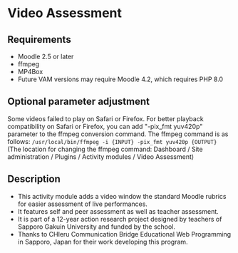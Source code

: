 Video Assessment
================

Requirements
------------

* Moodle 2.5 or later
* ffmpeg
* MP4Box
* Future VAM versions may require Moodle 4.2, which requires PHP 8.0

Optional parameter adjustment
-----------------------------

Some videos failed to play on Safari or Firefox.
For better playback compatibility on Safari or Firefox, you can add  "-pix_fmt yuv420p" parameter to the ffmpeg conversion command.
The ffmpeg command is as follows:
`/usr/local/bin/ffmpeg -i {INPUT} -pix_fmt yuv420p {OUTPUT}`
(The location for changing the ffmpeg command: Dashboard / Site administration / Plugins / Activity modules / Video Assessment)

Description
-----------

* This activity module adds a video window the standard Moodle rubrics for easier assessment of live performances.
* It features self and peer assessment as well as teacher assessment.
* It is part of a 12-year action research project designed by teachers of Sapporo Gakuin University and funded by the school.
* Thanks to CHIeru Communication Bridge Educational Web Programming in Sapporo, Japan for their work developing this program.
